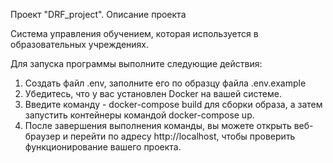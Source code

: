 Проект "DRF_project".
Описание проекта

Система управления обучением, которая используется в образовательных учреждениях.

Для запуска программы выполните следующие действия:

1. Создать файл .env, заполните его по образцу файла .env.example
2. Убедитесь, что у вас установлен Docker на вашей системе.
3. Введите команду - docker-compose build для сборки образа, а затем запустить контейнеры командой docker-compose up.
4. После завершения выполнения команды, вы можете открыть веб-браузер и перейти по адресу http://localhost, чтобы
   проверить функционирование вашего проекта.
